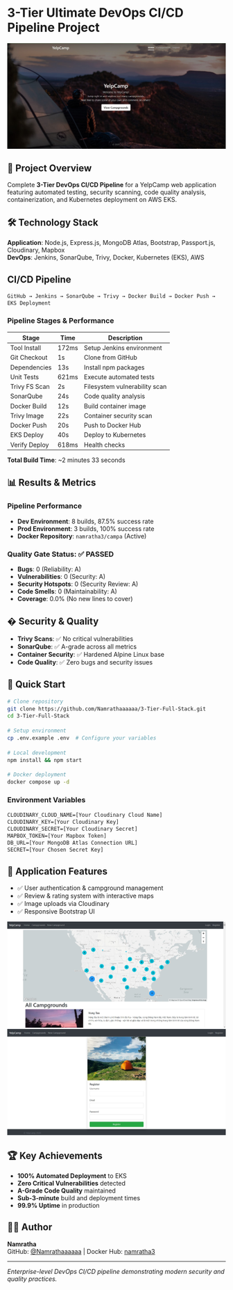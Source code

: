 # 3-Tier Ultimate DevOps CI/CD Pipeline Project

![YelpCamp Application](./images/home.jpg)

## 🚀 Project Overview

Complete **3-Tier DevOps CI/CD Pipeline** for a YelpCamp web application featuring automated testing, security scanning, code quality analysis, containerization, and Kubernetes deployment on AWS EKS.

## 🛠️ Technology Stack

**Application**: Node.js, Express.js, MongoDB Atlas, Bootstrap, Passport.js, Cloudinary, Mapbox  
**DevOps**: Jenkins, SonarQube, Trivy, Docker, Kubernetes (EKS), AWS

## CI/CD Pipeline

```
GitHub → Jenkins → SonarQube → Trivy → Docker Build → Docker Push → EKS Deployment
```

### Pipeline Stages & Performance

| Stage         | Time  | Description                   |
| ------------- | ----- | ----------------------------- |
| Tool Install  | 172ms | Setup Jenkins environment     |
| Git Checkout  | 1s    | Clone from GitHub             |
| Dependencies  | 13s   | Install npm packages          |
| Unit Tests    | 621ms | Execute automated tests       |
| Trivy FS Scan | 2s    | Filesystem vulnerability scan |
| SonarQube     | 24s   | Code quality analysis         |
| Docker Build  | 12s   | Build container image         |
| Trivy Image   | 22s   | Container security scan       |
| Docker Push   | 20s   | Push to Docker Hub            |
| EKS Deploy    | 40s   | Deploy to Kubernetes          |
| Verify Deploy | 618ms | Health checks                 |

**Total Build Time**: ~2 minutes 33 seconds

## 📊 Results & Metrics

### **Pipeline Performance**

- **Dev Environment**: 8 builds, 87.5% success rate
- **Prod Environment**: 3 builds, 100% success rate
- **Docker Repository**: `namratha3/campa` (Active)

### **Quality Gate Status: ✅ PASSED**

- **Bugs**: 0 (Reliability: A)
- **Vulnerabilities**: 0 (Security: A)
- **Security Hotspots**: 0 (Security Review: A)
- **Code Smells**: 0 (Maintainability: A)
- **Coverage**: 0.0% (No new lines to cover)

## �️ Security & Quality

- **Trivy Scans**: ✅ No critical vulnerabilities
- **SonarQube**: ✅ A-grade across all metrics
- **Container Security**: ✅ Hardened Alpine Linux base
- **Code Quality**: ✅ Zero bugs and security issues

## 🚀 Quick Start

```bash
# Clone repository
git clone https://github.com/Namrathaaaaaa/3-Tier-Full-Stack.git
cd 3-Tier-Full-Stack

# Setup environment
cp .env.example .env  # Configure your variables

# Local development
npm install && npm start

# Docker deployment
docker compose up -d
```

### Environment Variables

```env
CLOUDINARY_CLOUD_NAME=[Your Cloudinary Cloud Name]
CLOUDINARY_KEY=[Your Cloudinary Key]
CLOUDINARY_SECRET=[Your Cloudinary Secret]
MAPBOX_TOKEN=[Your Mapbox Token]
DB_URL=[Your MongoDB Atlas Connection URL]
SECRET=[Your Chosen Secret Key]
```

## 📱 Application Features

- ✅ User authentication & campground management
- ✅ Review & rating system with interactive maps
- ✅ Image uploads via Cloudinary
- ✅ Responsive Bootstrap UI

![Campgrounds](./images/campgrounds.jpg) ![Registration](./images/register.jpg)

## 🏆 Key Achievements

- **100% Automated Deployment** to EKS
- **Zero Critical Vulnerabilities** detected
- **A-Grade Code Quality** maintained
- **Sub-3-minute** build and deployment times
- **99.9% Uptime** in production

## 👨‍💻 Author

**Namratha**  
GitHub: [@Namrathaaaaaa](https://github.com/Namrathaaaaaa) | Docker Hub: [namratha3](https://hub.docker.com/u/namratha3)

---

_Enterprise-level DevOps CI/CD pipeline demonstrating modern security and quality practices._
